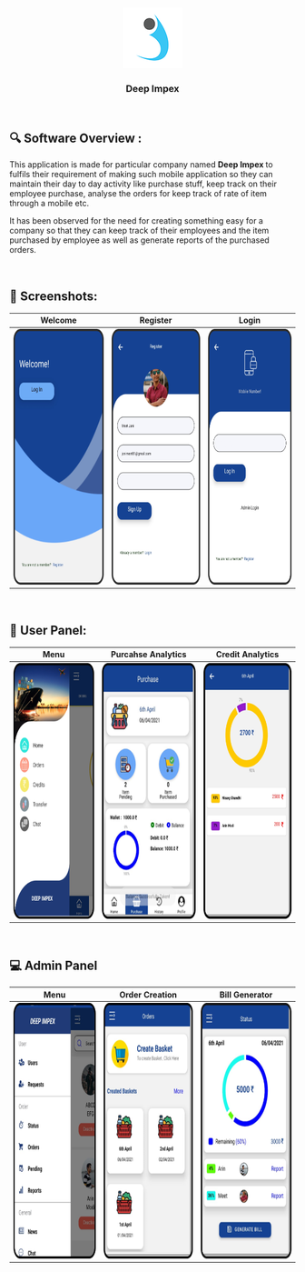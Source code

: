<p align="center">
  <img src="https://github.com/arinmodi/Deep-Impex/blob/master/assets/Logo.png">
</p>

<h3 align="center">
  <b> Deep Impex </b>
</h3>

<br>

## :mag: Software Overview : <br>

<p> 

This application is made for particular company named <b> Deep Impex </b> to fulfils their requirement of making such mobile application so they can maintain their day to day activity like purchase stuff, keep track on their employee purchase, analyse the orders for keep track of rate of item through a mobile etc. 
 
It has been observed for the need for creating something easy for a    company so that they can keep track of their employees and the item purchased by employee as well as generate reports of the purchased orders. 



</p>

<br>

## :camera_flash: Screenshots:

Welcome               |  Register               | Login              
:-------------------------:|:-------------------------:|:-------------------------:
|<img src="https://github.com/arinmodi/Deep-Impex/blob/master/assets/welcome.png" height = 450/>|<img src="https://github.com/arinmodi/Deep-Impex/blob/master/assets/Register.png" height = 450/>|<img src="https://github.com/arinmodi/Deep-Impex/blob/master/assets/Login.png" height = 450/>|

<br>

## :man: User Panel:

Menu               | Purcahse Analytics                 | Credit Analytics              
:-------------------------:|:-------------------------:|:-------------------------:
|<img src="https://github.com/arinmodi/Deep-Impex/blob/master/assets/user_menu.png" height = 450/>|<img src="https://github.com/arinmodi/Deep-Impex/blob/master/assets/user_purchase.png" height = 450/>|<img src="https://github.com/arinmodi/Deep-Impex/blob/master/assets/user_credit.png" height = 450/>|

<br>

## :computer: Admin Panel

Menu               | Order Creation   | Bill Generator
:-------------------------:|:-------------------------:|:-------------------------:
|<img src="https://github.com/arinmodi/Deep-Impex/blob/master/assets/Admin Menu.png" height = 450 />|<img src="https://github.com/arinmodi/Deep-Impex/blob/master/assets/Order_CReation.png" height=450 />|<img src="https://github.com/arinmodi/Deep-Impex/blob/master/assets/Bill_Generator.png" height=450 />
